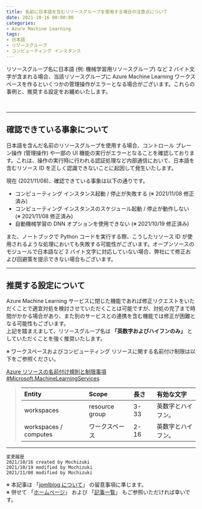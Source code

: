 ```yaml
---
title: 名前に日本語を含むリソースグループを使用する場合の注意点について
date: 2021-10-16 00:00:00
categories:
- Azure Machine Learning
tags:
- 日本語
- リソースグループ
- コンピューティング インスタンス
---
```

リソースグループ名に日本語 (例: 機械学習用リソースグループ) など 2 バイト文字が含まれる場合、当該リソースグループに Azure Machine Learning ワークスペースを作るといくつかの管理操作がエラーとなる場合がございます。これらの事例と、推奨する設定をお纏めいたします。 
<!-- more -->
<br>

***
## 確認できている事象について
日本語を含んだ名前のリソースグループを使用する場合、コントロール プレーン操作 (管理操作) や一部の UI 機能の実行がエラーとなることを確認しております。これは、操作の実行時に行われる認証処理など内部通信において、日本語を含むリソース ID を正しく認識できないことに起因して発生いたします。  

現在 (2021/11/08)、確認できている事象は以下の通りです。

- コンピューティング インスタンス起動 / 停止が失敗する (※ 2021/11/08 修正済み)
- コンピューティング インスタンスのスケジュール起動 / 停止が動作しない (※ 2021/11/08 修正済み)
- 自動機械学習の DNN オプションを使用できない (※ 2021/10/19 修正済み)

また、ノートブックで Python コードを実行する際、こうしたリソース ID が使用されるような処理においても失敗する可能性がございます。オープンソースのモジュールで日本語など 2 バイト文字に対応していない場合、弊社にて修正および回避策を提示できない場合もございます。

---
## 推奨する設定について
Azure Machine Learning サービスに閉じた機能であれば修正リクエストをいただくことで適宜対処を検討させていただくことは可能ですが、対処の完了まで時間がかかる場合があり、また別のサービスとの連携を含む機能では修正が困難となる可能性もございます。  
上記を踏まえまして、リソースグループ名は **「英数字およびハイフンのみ」** としていただくことを強く推奨いたします。  

※ ワークスペースおよびコンピューティング リソースに関する名前付け制限は以下をご参照ください。

[Azure リソースの名前付け規則と制限事項 #Microsoft.MachineLearningServices](https://docs.microsoft.com/ja-jp/azure/azure-resource-manager/management/resource-name-rules#microsoftmachinelearningservices)  
>| Entity | Scope | 長さ | 有効な文字 |
>| :---- | :---- | :---- | :---- |
>| workspaces&nbsp;&nbsp;&nbsp; | resource group&nbsp;&nbsp;&nbsp; | 3-33&nbsp;&nbsp;&nbsp; | 英数字とハイフン。|
>| workspaces / computes&nbsp;&nbsp;&nbsp; | ワークスペース&nbsp;&nbsp;&nbsp; | 2-16&nbsp;&nbsp;&nbsp; | 英数字とハイフン。|



***
`変更履歴`  
`2021/10/16 created by Mochizuki`  
`2021/10/19 modified by Mochizuki`  
`2021/11/08 modified by Mochizuki`  

※ 本記事は 「[jpmlblog について](https://jpmlblog.github.io/blog/2020/01/01/about-jpmlblog/)」 の留意事項に準じます。  
※ 併せて 「[ホームページ](https://jpmlblog.github.io/blog/)」 および 「[記事一覧](https://jpmlblog.github.io/blog/archives/)」 もご参照いただければ幸いです。  